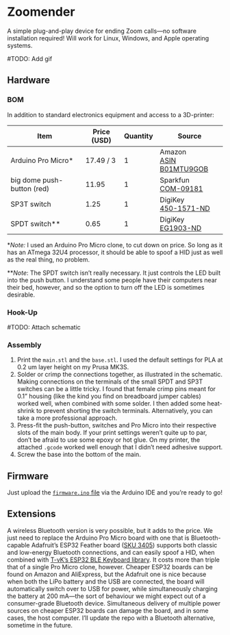# Zoomender

A simple plug-and-play device for ending Zoom calls—no software installation required! Will work for Linux, Windows, and Apple operating systems.

#TODO: Add gif

## Hardware

### BOM

In addition to standard electronics equipment and access to a 3D-printer:

| Item                       | Price (USD) | Quantity | Source                                                       |
| -------------------------- | ----------- | -------- | ------------------------------------------------------------ |
| Arduino Pro Micro*         | 17.49 / 3   | 1        | Amazon <br />[ASIN B01MTU9GOB](https://www.amazon.com/HiLetgo-Atmega32U4-Bootloadered-Development-Microcontroller/dp/B01MTU9GOB/ref=sr_1_1_sspa?dchild=1&keywords=arduino+pro+micro&qid=1614562625&sr=8-1-spons&psc=1&spLa=ZW5jcnlwdGVkUXVhbGlmaWVyPUEyV1BVTFBUNEY2NjhHJmVuY3J5cHRlZElkPUEwMTk3NDQwM1RON1BNTkJSNjBGSyZlbmNyeXB0ZWRBZElkPUEwMzI5Nzg0MlpFV1c0TUtIVElGWSZ3aWRnZXROYW1lPXNwX2F0ZiZhY3Rpb249Y2xpY2tSZWRpcmVjdCZkb05vdExvZ0NsaWNrPXRydWU=) |
| big dome push-button (red) | 11.95       | 1        | Sparkfun <br />[COM-09181](https://www.sparkfun.com/products/9181) |
| SP3T switch                | 1.25        | 1        | DigiKey <br />[450-1571-ND](https://www.digikey.com/en/products/detail/te-connectivity-alcoswitch-switches/1825255-8/1202283?s=N4IgTCBcDaICwFYAMBaAjAg7GlA7AJiALoC%2BQA) |
| SPDT switch**              | 0.65        | 1        | DigiKey <br />[EG1903-ND](https://www.digikey.com/en/products/detail/e-switch/EG1218/101726) |

**Note:* I used an Arduino Pro Micro clone, to cut down on price. So long as it has an ATmega 32U4 processor, it should be able to spoof a HID just as well as the real thing, no problem. 

***Note*: The SPDT switch isn’t really necessary. It just controls the LED built into the push button. I understand some people have their computers near their bed, however, and so the option to turn off the LED is sometimes desirable. 

### Hook-Up

#TODO: Attach schematic



### Assembly

1. Print the `main.stl` and the `base.stl`. I used the default settings for PLA at 0.2 um layer height on my Prusa MK3S. 
2. Solder or crimp the connections together, as illustrated in the schematic. Making connections on the terminals of the small SPDT and SP3T switches can be a little tricky. I found that female crimp pins meant for 0.1” housing (like the kind you find on breadboard jumper cables) worked well, when combined with some solder. I then added some heat-shrink to prevent shorting the switch terminals. Alternatively, you can take a more professional approach.
3. Press-fit the push-button, switches and Pro Micro into their respective slots of the main body. If your print settings weren’t quite up to par, don’t be afraid to use some epoxy or hot glue. On my printer, the attached `.gcode` worked well enough that I didn’t need adhesive support.
4. Screw the base into the bottom of the main. 

## Firmware

Just upload the [`firmware.ino` file](/firmware/firmware.ino) via the Arduino IDE and you’re ready to go! 

## Extensions

A wireless Bluetooth version is very possible, but it adds to the price. We just need to replace the Arduino Pro Micro board with one that is Bluetooth-capable  Adafruit’s ESP32 Feather board ([SKU 3405](https://www.adafruit.com/product/3405)) supports both classic and low-energy Bluetooth connections, and can easily spoof a HID, when combined with [T-vK’s ESP32 BLE Keyboard library](https://github.com/T-vK/ESP32-BLE-Keyboard). It costs more than triple that of a single Pro Micro clone, however. Cheaper ESP32 boards can be found on Amazon and AliExpress, but the Adafruit one is nice because when both the LiPo battery and the USB are connected, the board will automatically switch over to USB for power, while simultaneously charging the battery at 200 mA—the sort of behaviour we might expect out of a consumer-grade Bluetooth device. Simultaneous delivery of multiple power sources on cheaper ESP32 boards can damage the board, and in some cases, the host computer. I’ll update the repo with a Bluetooth alternative, sometime in the future. 